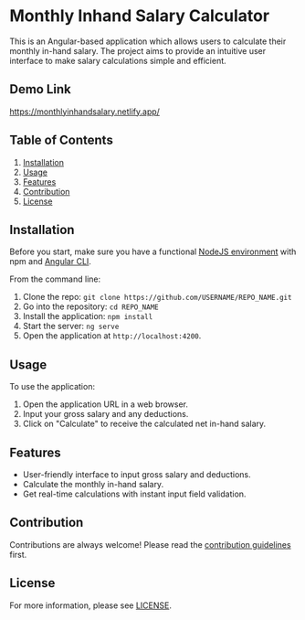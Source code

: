 # Monthly Inhand Salary Calculator

This is an Angular-based application which allows users to calculate their monthly in-hand salary. The project aims to provide an intuitive user interface to make salary calculations simple and efficient.

## Demo Link <br>
https://monthlyinhandsalary.netlify.app/

## Table of Contents

1. [Installation](#installation)
2. [Usage](#usage)
3. [Features](#features)
4. [Contribution](#contribution)
5. [License](#license)

## Installation

Before you start, make sure you have a functional [NodeJS environment](https://nodejs.org/en/download/) with npm and [Angular CLI](https://cli.angular.io/). 

From the command line:

1. Clone the repo: `git clone https://github.com/USERNAME/REPO_NAME.git`
2. Go into the repository: `cd REPO_NAME`
3. Install the application: `npm install`
4. Start the server: `ng serve`
5. Open the application at `http://localhost:4200`.

## Usage

To use the application:

1. Open the application URL in a web browser.
2. Input your gross salary and any deductions.
3. Click on "Calculate" to receive the calculated net in-hand salary.

## Features

- User-friendly interface to input gross salary and deductions.
- Calculate the monthly in-hand salary.
- Get real-time calculations with instant input field validation.

## Contribution

Contributions are always welcome! Please read the [contribution guidelines](CONTRIBUTING.md) first.

## License

For more information, please see [LICENSE](LICENSE.md).

